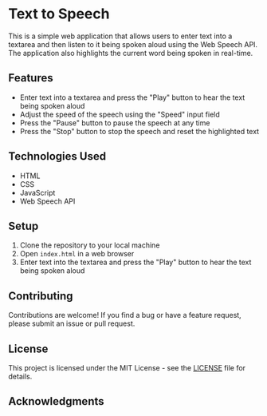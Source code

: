 # Text to Speech

This is a simple web application that allows users to enter text into a textarea and then listen to it being spoken aloud using the Web Speech API. The application also highlights the current word being spoken in real-time.

## Features

- Enter text into a textarea and press the "Play" button to hear the text being spoken aloud
- Adjust the speed of the speech using the "Speed" input field
- Press the "Pause" button to pause the speech at any time
- Press the "Stop" button to stop the speech and reset the highlighted text

## Technologies Used

- HTML
- CSS
- JavaScript
- Web Speech API

## Setup

1. Clone the repository to your local machine
2. Open `index.html` in a web browser
3. Enter text into the textarea and press the "Play" button to hear the text being spoken aloud

## Contributing

Contributions are welcome! If you find a bug or have a feature request, please submit an issue or pull request.

## License

This project is licensed under the MIT License - see the [LICENSE](LICENSE.md) file for details.

## Acknowledgments
